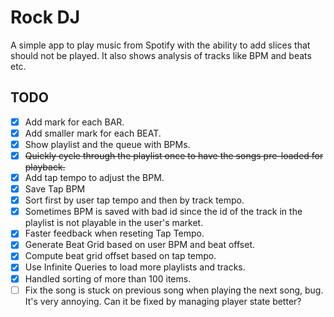 # Rock DJ

A simple app to play music from Spotify with the ability to add slices that should not be played.
It also shows analysis of tracks like BPM and beats etc.

## TODO

- [x] Add mark for each BAR.
- [x] Add smaller mark for each BEAT.
- [x] Show playlist and the queue with BPMs.
- [x] ~~Quickly cycle through the playlist once to have the songs pre-loaded for playback.~~
- [x] Add tap tempo to adjust the BPM.
- [x] Save Tap BPM
- [x] Sort first by user tap tempo and then by track tempo.
- [x] Sometimes BPM is saved with bad id since the id of the track in the playlist is not playable in the user's market.
- [x] Faster feedback when reseting Tap Tempo.
- [x] Generate Beat Grid based on user BPM and beat offset.
- [x] Compute beat grid offset based on tap tempo.
- [x] Use Infinite Queries to load more playlists and tracks.
- [x] Handled sorting of more than 100 items.
- [ ] Fix the song is stuck on previous song when playing the next song, bug. It's very annoying. Can it be fixed by managing player state better?
